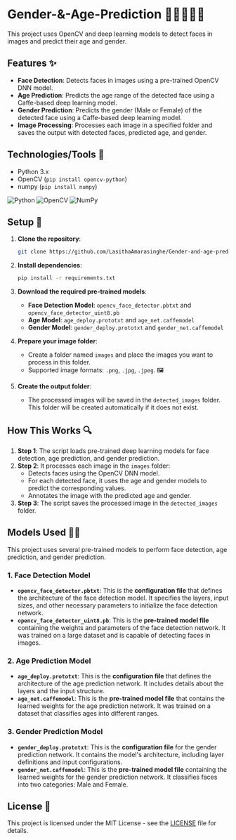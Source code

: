 # Gender-&-Age-Prediction 👦👧👩‍🦳🧔

This project uses OpenCV and deep learning models to detect faces in images and predict their age and gender.

## Features ✨

- **Face Detection**: Detects faces in images using a pre-trained OpenCV DNN model. 
- **Age Prediction**: Predicts the age range of the detected face using a Caffe-based deep learning model. 
- **Gender Prediction**: Predicts the gender (Male or Female) of the detected face using a Caffe-based deep learning model. 
- **Image Processing**: Processes each image in a specified folder and saves the output with detected faces, predicted age, and gender. 

## Technologies/Tools 🔧

* Python 3.x 
* OpenCV (`pip install opencv-python`) 
* numpy (`pip install numpy`) 

![Python](https://img.shields.io/badge/python-3670A0?logo=python&logoColor=FFFF00)
![OpenCV](https://img.shields.io/badge/opencv-%23white.svg?logo=opencv&logoColor=white)
![NumPy](https://img.shields.io/badge/numpy-%23013243.svg?logo=numpy&logoColor=white)

## Setup 🚀

1. **Clone the repository**:

    ```bash
    git clone https://github.com/LasithaAmarasinghe/Gender-and-age-prediction.git
    ```

2. **Install dependencies**:

    ```bash
    pip install -r requirements.txt
    ```

3. **Download the required pre-trained models**:

    - **Face Detection Model**: `opencv_face_detector.pbtxt` and `opencv_face_detector_uint8.pb` 
    - **Age Model**: `age_deploy.prototxt` and `age_net.caffemodel` 
    - **Gender Model**: `gender_deploy.prototxt` and `gender_net.caffemodel` 

4. **Prepare your image folder**:

    - Create a folder named `images` and place the images you want to process in this folder. 
    - Supported image formats: `.png`, `.jpg`, `.jpeg`. 🖼️

5. **Create the output folder**:

    - The processed images will be saved in the `detected_images` folder. This folder will be created automatically if it does not exist. 

## How This Works 🔍

1. **Step 1**: The script loads pre-trained deep learning models for face detection, age prediction, and gender prediction. 
2. **Step 2**: It processes each image in the `images` folder:
    - Detects faces using the OpenCV DNN model. 
    - For each detected face, it uses the age and gender models to predict the corresponding values. 
    - Annotates the image with the predicted age and gender. 
3. **Step 3**: The script saves the processed image in the `detected_images` folder. 

## Models Used 🏋️‍♂️

This project uses several pre-trained models to perform face detection, age prediction, and gender prediction.

### 1. **Face Detection Model** 
- **`opencv_face_detector.pbtxt`**: This is the **configuration file** that defines the architecture of the face detection model. It specifies the layers, input sizes, and other necessary parameters to initialize the face detection network. 
- **`opencv_face_detector_uint8.pb`**: This is the **pre-trained model file** containing the weights and parameters of the face detection network. It was trained on a large dataset and is capable of detecting faces in images. 

### 2. **Age Prediction Model** 
- **`age_deploy.prototxt`**: This is the **configuration file** that defines the architecture of the age prediction network. It includes details about the layers and the input structure. 
- **`age_net.caffemodel`**: This is the **pre-trained model file** that contains the learned weights for the age prediction network. It was trained on a dataset that classifies ages into different ranges. 

### 3. **Gender Prediction Model** 
- **`gender_deploy.prototxt`**: This is the **configuration file** for the gender prediction network. It contains the model's architecture, including layer definitions and input configurations. 
- **`gender_net.caffemodel`**: This is the **pre-trained model file** containing the learned weights for the gender prediction network. It classifies faces into two categories: Male and Female. 

## License 📝

This project is licensed under the MIT License - see the [LICENSE](LICENSE) file for details.
